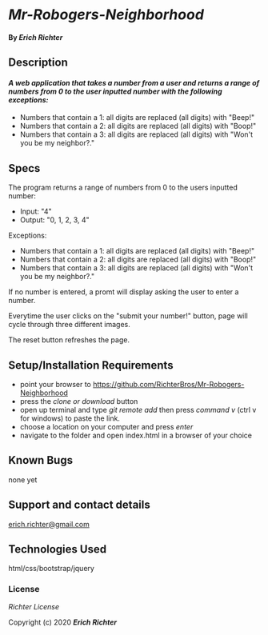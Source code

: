 # _Mr-Robogers-Neighborhood_

#### By _**Erich Richter**_

## Description

#### _A web application that takes a number from a user and returns a range of numbers from 0 to the user inputted number with the following exceptions:_

* Numbers that contain a 1: all digits are replaced (all digits) with "Beep!"
* Numbers that contain a 2: all digits are replaced (all digits) with "Boop!"
* Numbers that contain a 3: all digits are replaced (all digits) with "Won't you be my neighbor?."

## Specs
The program returns a range of numbers from 0 to the users inputted number:
* Input: "4"
* Output: "0, 1, 2, 3, 4"

Exceptions: 
* Numbers that contain a 1: all digits are replaced (all digits) with "Beep!"
* Numbers that contain a 2: all digits are replaced (all digits) with "Boop!"
* Numbers that contain a 3: all digits are replaced (all digits) with "Won't you be my neighbor?."

If no number is entered, a promt will display asking the user to enter a number.

Everytime the user clicks on the "submit your number!" button, page will cycle through three different images.

The reset button refreshes the page.


## Setup/Installation Requirements

* point your browser to https://github.com/RichterBros/Mr-Robogers-Neighborhood
* press the _clone or download_ button
* open up terminal and type _git remote add_ then press _command v_ (ctrl v for windows) to paste the link.
* choose a location on your computer and press _enter_
* navigate to the folder and open index.html in a browser of your choice

## Known Bugs

none yet

## Support and contact details

erich.richter@gmail.com

## Technologies Used

html/css/bootstrap/jquery

### License

*Richter License*

Copyright (c) 2020 **_Erich Richter_**